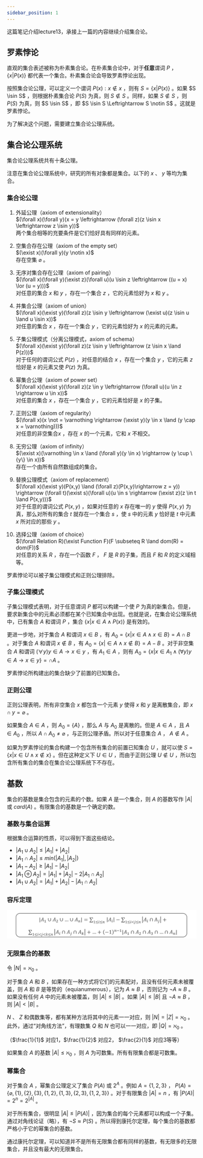 ```yaml
---
sidebar_position: 1
---
```


这篇笔记介绍lecture13，承接上一篇的内容继续介绍集合论。  

## 罗素悖论

直观的集合表述被称为朴素集合论。在朴素集合论中，对于**任意**谓词 $P$ ， $\{x|P(x)\}$ 都代表一个集合。朴素集合论会导致罗素悖论出现。  

按照集合论公理，可以定义一个谓词 $P(x): x \notin x$ ，则有 $S = \{x|P(x)\}$ 。如果 $S \isin S$ ，则根据朴素集合论 $P(S)$ 为真，则 $S \notin S$ 。同样，如果 $S  \notin S$ ，则 $P(S)$ 为真，则 $S \isin S$ ，即 $S \isin S \Leftrightarrow S \notin S$ 。这就是罗素悖论。  

为了解决这个问题，需要建立集合论公理系统。  

## 集合论公理系统

集合论公理系统共有十条公理。  

注意在集合论公理系统中，研究的所有对象都是集合。以下的 $x$ 、 $y$ 等均为集合。

### 集合论公理

1. 外延公理（axiom of extensionality）  
$(\forall x)(\forall y)(x = y \leftrightarrow (\forall z)(z \isin x \leftrightarrow z \isin y))$  
两个集合相等的充要条件是它们恰好具有同样的元素。

2. 空集合存在公理（axiom of the empty set）  
$(\exist x)(\forall y)(y \notin x)$  
存在空集 $\varnothing$ 。

3. 无序对集合存在公理（axiom of pairing）  
$(\forall x)(\forall y)(\exist z)(\forall u)(u \isin z \leftrightarrow ((u = x) \lor (u = y)))$  
对任意的集合 $x$ 和 $y$ ，存在一个集合 $z$ ，它的元素恰好为 $x$ 和 $y$ 。

4. 并集合公理（axiom of union）  
$(\forall x)(\exist y)(\forall z)(z \isin y \leftrightarrow (\exist u)(z \isin u \land u \isin x))$  
对任意的集合 $x$ ，存在一个集合 $y$ ，它的元素恰好为 $x$ 的元素的元素。

5. 子集公理模式（分离公理模式，axiom of schema）  
$(\forall x)(\exist y)(\forall z)(z \isin y \leftrightarrow (z \isin x \land P(z)))$  
对于任何的谓词公式 $P(z)$ ，对任意的结合 $x$ ，存在一个集合 $y$ ，它的元素 $z$ 恰好是 $x$ 的元素又使 $P(z)$ 为真。

6. 幂集合公理（axiom of power set）  
$(\forall x)(\exist y)(\forall z)(z \in y \leftrightarrow (\forall u)(u \in z \rightarrow u \in x))$  
对任意的集合 $x$ ，存在一个集合 $y$ ，它的元素恰好是 $x$ 的子集。

7. 正则公理（axiom of regularity）  
$(\forall x)(x \not = \varnothing \rightarrow (\exist y)(y \in x \land (y \cap x = \varnothing)))$  
对任意的非空集合$x$ ，存在 $x$ 的一个元素，它和 $x$ 不相交。

8. 无穷公理（axiom of infinity）  
$(\exist x)(\varnothing \in x \land (\forall y)(y \in x) \rightarrow (y \cup \{y\} \in x))$  
存在一个由所有自然数组成的集合。

9. 替换公理模式（axiom of replacement）  
$(\forall x)(\exist y)(P(x,y) \land (\forall z)(P(x,y)\rightarrow z = y)) \rightarrow (\forall t)(\exist s)(\forall u)(u \in s \rightarrow (\exist z)(z \in t \land P(x,y)))$  
对于任意的谓词公式 $P(x,y)$ ，如果对任意的 $x$ 存在唯一的 $y$ 使得 $P(x,y)$ 为真，那么对所有的集合 $t$ 就存在一个集合 $s$ ，使 $s$ 中的元素 $y$ 恰好是 $t$ 中元素 $x$ 所对应的那些 $y$ 。

10. 选择公理（axiom of choice）  
$(\forall Relation R)(\exist Function F)(F \subseteq R \land dom(R) = dom(F))$  
对任意的关系 $R$ ，存在一个函数 $F$ ， $F$ 是 $R$ 的子集，而且 $F$ 和 $R$ 的定义域相等。

罗素悖论可以被子集公理模式和正则公理排除。

### 子集公理模式

子集公理模式表明，对于任意谓词 $P$ 都可以构建一个使 $P$ 为真的新集合。但是，要求新集合中的元素必须都在某个已知集合中出现。也就是说，在集合论公理系统中，已有集合 $A$ 和谓词 $P$ ，集合 $\{x|x \in A \land P(x)\}$ 是有效的。

更进一步地，对于集合 $A$ 和谓词 $x \in B$ ，有 $A_0 = \{x|x \in A \land x \in B\} = A \cap B$ 。对于集合 $A$ 和谓词 $x \not \in B$ ，有 $A_0 = \{x| \in A \land x \not \in B\} = A - B$ 。对于非空集合 $A$ 和谓词 $(\forall y)y \in A \rightarrow x \in y$ ，有 $A_1 \in A$ ，则有 $A_0 = \{x|x\in A_1 \land (\forall y)y \in A \rightarrow x \in y\} = \cap A$ 。

罗素悖论所构建出的集合缺少了前置的已知集合。

### 正则公理

正则公理表明，所有非空集合 $x$ 都包含一个元素 $y$ 使得 $x$ 和 $y$ 是离散集合，即 $x \cap y = \varnothing$ 。

如果集合 $A \in A$ ，则 $A_0 = \{A\}$ ，那么 $A$ 与 $A_0$ 是离散的。但是 $A \in A$ ，且 $A \in A_0$ ，所以 $A \cap A_0 \not = \varnothing$ ，与正则公理矛盾。所以对于任意集合 $A$ ， $A \not \in A$ 。

如果为罗素悖论的集合构建一个包含所有集合的前置已知集合 $U$ ，就可以使 $S = \{x|x \in U \land x \not \in x\}$ 。但在这种定义下 $U \in U$ ，而由于正则公理 $U \not \in U$ ，所以包含所有集合的集合在集合论公理系统下不存在。

## 基数

集合的基数是集合包含的元素的个数。如果 $A$ 是一个集合，则 $A$ 的基数写作 $|A|$ 或 $card(A)$ 。有限集合的基数是一个确定的数。  

### 基数与集合运算

根据集合运算的性质，可以得到下面这些结论。  

- $|A_1 \cup A_2| \le |A_1| + |A_2|$  
- $|A_1 \cap A_2| \le min(|A_1|, |A_2|)$  
- $|A_1 - A_2| \ge |A_1| - |A_2|$  
- $|A_1 \oplus A_2| = |A_1| + |A_2| - 2|A_1 \cap A_2|$  
- $|A_1 \cup A_2| = |A_1| + |A_2| - |A_1 \cap A_2|$ 

### 容斥定理

![inclusion and exclusion](./img/inclusion%20and%20exclusion.png)  

### 无限集合的基数

令 $|N| = \aleph_0$ 。

对于集合 $A$ 和 $B$ ，如果存在一种方式将它们的元素配对，且没有任何元素未被覆盖，则 $A$ 和 $B$ 是等势的（equianumerous），记为 $A \approx B$ ，否则记为 $\neg A \approx B$ 。如果没有任何 $A$ 中的元素未被覆盖，则 $|A| \le |B|$ 。如果 $|A| \le |B|$ 且 $\neg A \approx B$ ，则 $|A| < |B|$ 。

$N$ 、 $Z$ 和偶数集等，都有某种方法将其中的元素一一对应，则 $|N| = |Z| = \aleph_0$ 。此外，通过“对角线方法”，有理数集 $Q$ 和 $N$ 也可以一一对应，即 $|Q| = \aleph_0$ 。

（$\frac{1}{1}$ 对应1，$\frac{1}{2}$ 对应2， $\frac{2}{1}$ 对应3等等）  

如果集合 $A$ 的基数 $|A| \le \aleph_0$ ，则 $A$ 为可数集。所有有限集合都是可数集。  

### 幂集合

对于集合 $A$ ，幂集合公理定义了集合 $P(A)$ 或 $2^A$ 。例如 $A = \{1, 2, 3\}$ ， $P(A) = \{\varnothing, \{1\}, \{2\}, \{3\}, \{1, 2\}, \{1, 3\}, \{2, 3\}, \{1, 2, 3\}\}$ 。对于有限集合 $|A| = n$ ，有 $|P(A)| = 2^n = 2^{|A|}$ 。

对于所有集合，很明显 $|A| \le |P(A)|$ ，因为集合的每个元素都可以构成一个子集。通过对角线论证（略），有 $\neg S \approx P(S)$ 。所以得到康托尔定理，每个集合的基数都严格小于它的幂集合的基数。

通过康托尔定理，可以知道并不是所有无限集合都有同样的基数，有无限多的无限集合，并且没有最大的无限集合。